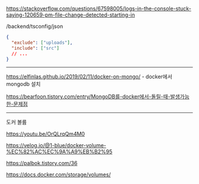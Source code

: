 https://stackoverflow.com/questions/67598005/logs-in-the-console-stuck-saying-120659-pm-file-change-detected-starting-in

/backend/tsconfig/json

```json
{
  "exclude": ["uploads"],
  "include": ["src"]
  // ...
}
```

<hr/>

https://elfinlas.github.io/2019/02/11/docker-on-mongo/ - docker에서 mongodb 설치

https://bearfoon.tistory.com/entry/MongoDB를-docker에서-돌릴-때-발생가능한-문제점

<hr/>

도커 볼륨

https://youtu.be/OrQLrqQm4M0

https://velog.io/@1-blue/docker-volume-%EC%82%AC%EC%9A%A9%EB%B2%95

https://palbok.tistory.com/36

https://docs.docker.com/storage/volumes/
